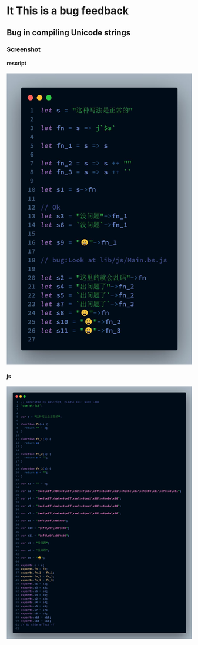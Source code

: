 # It This is a bug feedback

## Bug in compiling Unicode strings

### Screenshot

#### rescript

![](./assets/res.jpg)

#### js

![](./assets/bsjs.jpg)
